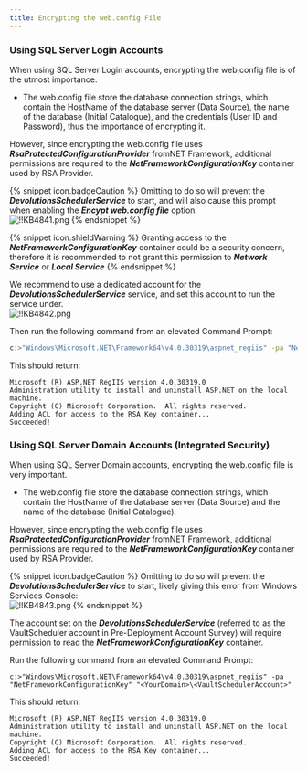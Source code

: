 ```yaml
---
title: Encrypting the web.config File
---
```

### Using SQL Server Login Accounts

When using SQL Server Login accounts, encrypting the web.config file is of the utmost importance.

- The web.config file store the database connection strings, which contain the HostName of the database server (Data Source), the name of the database (Initial Catalogue), and the credentials (User ID and Password), thus the importance of encrypting it.

However, since encrypting the web.config file uses ***RsaProtectedConfigurationProvider*** fromNET Framework, additional permissions are required to the ***NetFrameworkConfigurationKey*** container used by RSA Provider.

{% snippet icon.badgeCaution %}
Omitting to do so will prevent the ***DevolutionsSchedulerService*** to start, and will also cause this prompt when enabling the ***Encypt web.config file*** option.  
![!!KB4841.png](/img/en/kb/KB4841.png)
{% endsnippet %}

{% snippet icon.shieldWarning %}
Granting access to the ***NetFrameworkConfigurationKey*** container could be a security concern, therefore it is recommended to not grant this permission to ***Network Service*** or ***Local Service***
{% endsnippet %}

We recommend to use a dedicated account for the ***DevolutionsSchedulerService*** service, and set this account to run the service under.  
![!!KB4842.png](/img/en/kb/KB4842.png)

Then run the following command from an elevated Command Prompt:

```bash
c:>"Windows\Microsoft.NET\Framework64\v4.0.30319\aspnet_regiis" -pa "NetFrameworkConfigurationKey" "SchedSvcLocalAccount"
```

This should return:

```
Microsoft (R) ASP.NET RegIIS version 4.0.30319.0
Administration utility to install and uninstall ASP.NET on the local machine.
Copyright (C) Microsoft Corporation.  All rights reserved.
Adding ACL for access to the RSA Key container...
Succeeded!
```

### Using SQL Server Domain Accounts (Integrated Security)

When using SQL Server Domain accounts, encrypting the web.config file is very important.

- The web.config file store the database connection strings, which contain the HostName of the database server (Data Source) and the name of the database (Initial Catalogue).

However, since encrypting the web.config file uses ***RsaProtectedConfigurationProvider*** fromNET Framework, additional permissions are required to the ***NetFrameworkConfigurationKey*** container used by RSA Provider.

{% snippet icon.badgeCaution %}
Omitting to do so will prevent the ***DevolutionsSchedulerService*** to start, likely giving this error from Windows Services Console:  
![!!KB4843.png](/img/en/kb/KB4843.png)
{% endsnippet %}

The account set on the ***DevolutionsSchedulerService*** (referred to as the VaultScheduler account in Pre-Deployment Account Survey) will require permission to read the ***NetFrameworkConfigurationKey*** container.

Run the following command from an elevated Command Prompt:

```
c:>"Windows\Microsoft.NET\Framework64\v4.0.30319\aspnet_regiis" -pa "NetFrameworkConfigurationKey" "<YourDomain>\<VaultSchedulerAccount>"
```

This should return:

```
Microsoft (R) ASP.NET RegIIS version 4.0.30319.0
Administration utility to install and uninstall ASP.NET on the local machine.
Copyright (C) Microsoft Corporation.  All rights reserved.
Adding ACL for access to the RSA Key container...
Succeeded!
```